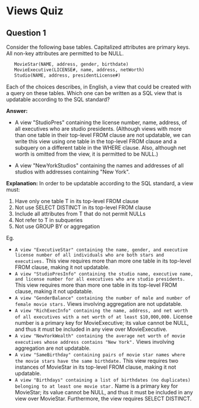 Views Quiz
===========================

Question 1
---------------------
Consider the following base tables. Capitalized attributes are primary keys. All non-key attributes are permitted to be NULL. 
```SQL
   MovieStar(NAME, address, gender, birthdate)
   MovieExecutive(LICENSE#, name, address, netWorth)
   Studio(NAME, address, presidentLicense#)
```
Each of the choices describes, in English, a view that could be created with a query on these tables. Which one can be written as a SQL view that is updatable according to the SQL standard? 

**Answer:** 
* A view "StudioPres" containing the license number, name, address, of all executives who are studio presidents. 
(Although views with more than one table in their top-level FROM clause are not updatable, we can write this view using one table in the top-level FROM clause and a subquery on a different table in the WHERE clause. Also, although net worth is omitted from the view, it is permitted to be NULL.)

* A view "NewYorkStudios" containing the names and addresses of all studios with addresses containing "New York".

**Explanation:** 
In order to be updatable according to the SQL standard, a view must: 
1.	Have only one table T in its top-level FROM clause 
2.	Not use SELECT DISTINCT in its top-level FROM clause 
3.	Include all attributes from T that do not permit NULLs 
4.	Not refer to T in subqueries 
5.	Not use GROUP BY or aggregation 

Eg.
* `A view "ExecutiveStar" containing the name, gender, and executive license number of all individuals who are both stars and executives.` This view requires more than more one table in its top-level FROM clause, making it not updatable.
* `A view "StudioPresInfo" containing the studio name, executive name, and license number for all executives who are studio presidents.` This view requires more than more one table in its top-level FROM clause, making it not updatable.
* `A view "GenderBalance" containing the number of male and number of female movie stars.` Views involving aggregation are not updatable.
* `A view "RichExecInfo" containing the name, address, and net worth of all executives with a net worth of at least $10,000,000.` License number is a primary key for MovieExecutive; its value cannot be NULL, and thus it must be included in any view over MovieExecutive.
* `A view "NewYorkWealth" containing the average net worth of movie executives whose address contains "New York".` Views involving aggregation are not updatable.
* `A view "SameBirthday" containing pairs of movie star names where the movie stars have the same birthdate.` This view requires two instances of MovieStar in its top-level FROM clause, making it not updatable.
* `A view "Birthdays" containing a list of birthdates (no duplicates) belonging to at least one movie star.` Name is a primary key for MovieStar; its value cannot be NULL, and thus it must be included in any view over MovieStar. Furthermore, the view requires SELECT DISTINCT.
